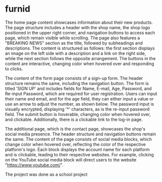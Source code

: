 # furnid
The home page content showcases information about their new
products. The page structure includes a header with the shop name,
the shop logo positioned in the upper right corner, and navigation
buttons to access each page, which remain visible while scrolling. The
page also features a "BREAKING NEWS" section as the title, followed
by subheadings and descriptions. The content is structured as
follows: the first section displays an image on the left side with a
description and a link on the right side, while the next section follows
the opposite arrangement. The buttons in the content are interactive,
changing color when hovered over and responding to clicks.

The content of the form page consists of a sign-up form. The header
structure remains the same, including the navigation button. The form is
titled 'SIGN UP' and includes fields for Name, E-mail, Age, Password, and
Re-input Password, which are required for user registration. Users can
input their name and email, and for the age field, they can either input a
value or use an arrow to adjust the number, as shown below. The
password input is visually encrypted, displaying '*' characters, as is the re-input password field. The submit button is hoverable, changing color when hovered over, and clickable. Additionally, there is a clickable link to
the log-in page.

The additional page, which is the contact page, showcases the shop's
social media presence. The header structure and navigation buttons
remain the same. The content of the page consists of social media
blocks, which change color when hovered over, reflecting the color
of the respective platform's logo. Each block displays the account
name for each platform and is clickable, leading to their respective websites. For example, clicking on the YouTube social media block will direct users to the website "https://www.youtube.com/".

The project was done as a school project
